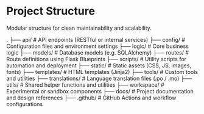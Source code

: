 # Project Structure

Modular structure for clean maintainability and scalability.

.
├── api/             # API endpoints (RESTful or internal services)
├── config/          # Configuration files and environment settings
├── logic/           # Core business logic
├── models/          # Database models (e.g. SQLAlchemy)
├── routes/          # Route definitions using Flask Blueprints
├── scripts/         # Utility scripts for automation and deployment
├── static/          # Static assets (CSS, JS, images, fonts)
├── templates/       # HTML templates (Jinja2)
├── tools/           # Custom tools and utilities
├── translations/    # Language translation files (.po / .mo)
├── utils/           # Shared helper functions and utilities
├── workspace/       # Experimental or sandbox components
├── docs/            # Project documentation and design references
├── .github/         # GitHub Actions and workflow configurations



